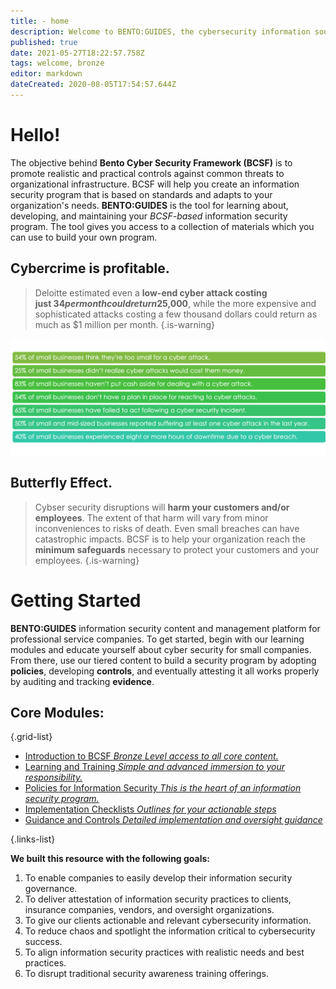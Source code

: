 ```yaml
---
title: - home
description: Welcome to BENTO:GUIDES, the cybersecurity information source for clients and guests.
published: true
date: 2021-05-27T18:22:57.758Z
tags: welcome, bronze
editor: markdown
dateCreated: 2020-08-05T17:54:57.644Z
---
```


# Hello!
The objective behind **Bento Cyber Security Framework (BCSF)** is to promote realistic and practical controls against common threats to organizational infrastructure. BCSF will help you create an information security program that is based on standards and adapts to your organization's needs.  **BENTO:GUIDES** is the tool for learning about, developing, and maintaining your *BCSF-based* information security program. The tool gives you access to a collection of materials which you can use to build your own program. 


## Cybercrime is profitable.

> Deloitte estimated even a **low-end cyber attack costing just $34 per month could return $25,000**, while the more expensive and sophisticated attacks costing a few thousand dollars could return as much as $1 million per month. 
{.is-warning}

![bcsf-stats.png =10%x](/bcsf-stats.png)

## Butterfly Effect.

> Cybser security disruptions will **harm your customers and/or employees**. The extent of that harm will vary from minor inconveniences to risks of death. Even small breaches can have catastrophic impacts. BCSF is to help your organization reach the **minimum safeguards** necessary to protect your customers and your employees. 
{.is-warning}


# Getting Started
**BENTO:GUIDES** information security content and management platform for professional service companies. To get started, begin with our learning modules and educate yourself about cyber security for small companies.  From there, use our tiered content to build a security program by adopting **policies**, developing **controls**, and eventually attesting it all works properly by auditing and tracking **evidence**. 

## Core Modules:

{.grid-list}
- [Introduction to BCSF *Bronze Level access to all core content.*](/home-subscriptions-bronze)
- [Learning and Training *Simple and advanced immersion to your responsibility.*](/bronze-training)
- [Policies for Information Security *This is the heart of an information security program.*](/bronze-policies)
- [Implementation Checklists *Outlines for your actionable steps*](/bronze-checklists)
- [Guidance and Controls *Detailed implementation and oversight guidance*](/bronze-controls)

{.links-list}


**We built this resource with the following goals:**

1. To enable companies to easily develop their information security governance.
1. To deliver attestation of information security practices to clients, insurance companies, vendors, and oversight organizations.
1. To give our clients actionable and relevant cybersecurity information.
1. To reduce chaos and spotlight the information critical to cybersecurity success.
1. To align information security practices with realistic needs and best practices.
1. To disrupt traditional security awareness training offerings.



